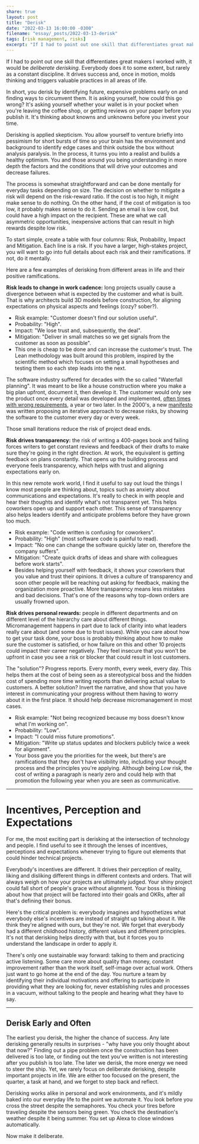 ```yaml
---
share: true
layout: post
title: "Derisk"
date: "2022-03-13 16:00:00 -0300"
filename: "essay/_posts/2022-03-13-derisk"
tags: [risk management, risks]
excerpt: "If I had to point out one skill that differentiates great makers, professionals and executives I worked with, it would be _deliberate derisking_. Everybody does it to some extent, but rarely as a constant discipline. It drives success and, once in motion, molds thinking and triggers valuable practices in all areas of life."
---
```



If I had to point out one skill that differentiates great makers I worked with, it would be _deliberate derisking_. Everybody does it to some extent, but rarely as a constant discipline. It drives success and, once in motion, molds thinking and triggers valuable practices in all areas of life.

In short, you derisk by identifying future, expensive problems early on and finding ways to circumvent them. It is asking yourself, how could this go wrong? It's asking yourself whether your wallet is in your pocket when you're leaving the coffee shop, or getting reviews on your paper before you publish it. It's thinking about knowns and unknowns before you invest your time. 

Derisking is applied skepticism. You allow yourself to venture briefly into pessimism for short bursts of time so your brain has the environment and background to identify edge cases and think outside the box without analysis paralysis. In the process, it turns you into a realist and builds a healthy optimism. You and those around you being understanding in more depth the factors and the conditions that will drive your outcomes and decrease failures.

The process is somewhat straightforward and can be done mentally for everyday tasks depending on size. The decision on whether to mitigate a risk will depend on the risk-reward ratio. If the cost is too high, it might make sense to do nothing. On the other hand, if the cost of mitigation is too low, it probably makes sense to do it. Sending an email is low cost, but could have a high impact on the recipient. These are what we call asymmetric opportunities, inexpensive actions that can result in high rewards despite low risk.

To start simple, create a table with four columns: Risk, Probability, Impact and Mitigation. Each line is a risk. If you have a larger, high-stakes project, you will want to go into full details about each risk and their ramifications. If not, do it mentally.

Here are a few examples of derisking from different areas in life and their positive ramifications.

**Risk leads to change in work cadence:** long projects usually cause a divergence between what is expected by the customer and what is built. That is why architects build 3D models before construction, for aligning expectations on physical aspects and feelings (cozy? sober?).

- Risk example: "Customer doesn't find our solution useful".
- Probability: "High".
- Impact: "We lose trust and, subsequently, the deal".
- Mitigation: "Deliver in small matches so we get signals from the customer as soon as possible". 
- This one is cheap to be done and can increase the customer's trust. The Lean methodology was built around this problem, inspired by the scientific method which focuses on setting a small hypotheses and testing them so each step leads into the next.

The software industry suffered for decades with the so called "Waterfall planning". It was meant to be like a house construction where you make a big plan upfront, document it, then develop it. The customer would only see the product once every detail was developed and implemented, [often times with wrong requirements](https://en.wikipedia.org/wiki/Virtual_Case_File), a year or two later. In the 2000's, a new [manifesto](https://agilemanifesto.com) was written proposing an iterative approach to decrease risks, by showing the software to the customer every day or every week.

Those small iterations reduce the risk of project dead ends.

**Risk drives transparency:** the risk of writing a 400-pages book and failing forces writers to get constant reviews and feedback of their drafts to make sure they're going in the right direction. At work, the equivalent is getting feedback on plans constantly. That opens up the building process and everyone feels transparency, which helps with trust and aligning expectations early on.

In this new remote work world, I find it useful to say out loud the things I know most people are thinking about, topics such as anxiety about communications and expectations. It's really to check in with people and hear their thoughts and identify what's not transparent yet. This helps coworkers open up and support each other. This sense of transparency also helps leaders identify and anticipate problems before they have grown too much.

- Risk example: "Code written is confusing for coworkers".
- Probability: "High" (most software code is painful to read).
- Impact: "No one can change the software quickly later on, therefore the company suffers".
- Mitigation: "Create quick drafts of ideas and share with colleagues before work starts".
- Besides helping yourself with feedback, it shows your coworkers that you value and trust their opinions. It drives a culture of transparency and soon other people will be reaching out asking for feedback, making the organization more proactive. More transparency means less mistakes and bad decisions. That's one of the reasons why top-down orders are usually frowned upon.

**Risk drives personal rewards:** people in different departments and on different level of the hierarchy care about different things. Micromanagement happens in part due to lack of clarity into what leaders really care about (and some due to trust issues). While you care about how to get your task done, your boss is probably thinking about how to make sure the customer is satisfied, or how failure on this and other 10 projects could impact their career negatively. They feel insecure that you won't be upfront in case you see a risk or blocker that could result in lost customers.

The "solution"? Progress reports. Every month, every week, every day. This helps them at the cost of being seen as a stereotypical boss and the hidden cost of spending more time writing reports than delivering actual value to customers. A better solution? Invert the narrative, and show that you have interest in communicating your progress without them having to worry about it in the first place. It should help decrease micromanagement in most cases.

- Risk example: "Not being recognized because my boss doesn't know what I'm working on".
- Probability: "Low".
- Impact: "I could miss future promotions".
- Mitigation: "Write up status updates and blockers publicly twice a week for alignment".
- Your boss gave you the priorities for the week, but there's are ramifications that they don't have visibility into, including your thought process and the principles you're applying. Although being _Low_ risk, the cost of writing a paragraph is nearly zero and could help with that promotion the following year when you are seen as communicative.

***

# Incentives, Perception and Expectations

For me, the most exciting part is derisking at the intersection of technology and people. I find useful to see it through the lenses of incentives, perceptions and expectations whenever trying to figure out elements that could hinder technical projects.

Everybody's incentives are different. It drives their perception of reality, liking and disliking different things in different contexts and orders. That will always weigh on how your projects are ultimately judged. Your shiny project could fall short of people's grace without alignment. Your boss is thinking about how that project will be factored into their goals and OKRs, after all that's defining their bonus. 

Here's the critical problem is: everybody imagines and hypothetizes what everybody else's incentives are instead of straight up talking about it. We think they're aligned with ours, but they're not. We forget that everybody had a different childhood history, different values and different principles. It's not that derisking helps directly with that, but it forces you to understand the landscape in order to apply it.

There's only one sustainable way forward: talking to them and practicing active listening. Some care more about quality than money, constant improvement rather than the work itself, self-image over actual work. Others just want to go home at the end of the day. You nurture a team by identifying their individual motivations and offering to participate in providing what they are looking for, never establishing rules and processes in a vacuum, without talking to the people and hearing what they have to say.

***

## Derisk Early and Often

The earliest you derisk, the higher the chance of success. Any late derisking generally results in surprises - "why have you only thought about that now?" Finding out a pipe problem once the construction has been delivered is too late, or finding out the text you've written is not interesting after you publish is too late. The later we derisk, the more energy we need to steer the ship. Yet, we rarely focus on deliberate derisking, despite important projects in life. We are either too focused on the present, the quarter, a task at hand, and we forget to step back and reflect.

Derisking works alike in personal and work environments, and it's mildly baked into our everyday life to the point we automate it. You look before you cross the street despite the semaphores. You check your tires before traveling despite the sensors being green. You check the destination's weather despite it being summer. You set up Alexa to close windows automatically.

Now make it deliberate.